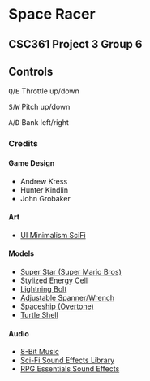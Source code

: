 # Space Racer
## CSC361 Project 3 Group 6

## Controls
<kbd>Q</kbd>/<kbd>E</kbd> Throttle up/down

<kbd>S</kbd>/<kbd>W</kbd> Pitch up/down

<kbd>A</kbd>/<kbd>D</kbd> Bank left/right

### Credits

#### Game Design
- Andrew Kress
- Hunter Kindlin
- John Grobaker

#### Art
- [UI Minimalism SciFi](https://opengameart.org/content/assets-ui-minimalism-scifi)

#### Models
- [Super Star (Super Mario Bros)](https://sketchfab.com/3d-models/super-star-super-mario-bros-c677ff45d94644be9dcf3550e513be30)
- [Stylized Energy Cell](https://sketchfab.com/3d-models/stylized-energy-cell-2d557cd4e00b427b8460fc43cfaec1e3)
- [Lightning Bolt](https://sketchfab.com/3d-models/lightning-bolt-d25e29d520a24f8cad9bc58417d70379)
- [Adjustable Spanner/Wrench](https://sketchfab.com/3d-models/adjustable-spannerwrench-e13f98a9d7364510a65042d4c42e7a9c)
- [Spaceship (Overtone)](https://opengameart.org/content/overtone)
- [Turtle Shell](https://sketchfab.com/3d-models/shell-pbr-turtle-shell-155d09f7a67c4d5cac2ded47a64ebba5)

#### Audio
- [8-Bit Music](https://assetstore.unity.com/packages/audio/music/8bit-music-062022-225623)
- [Sci-Fi Sound Effects Library](https://opengameart.org/content/sci-fi-sound-effects-library)
- [RPG Essentials Sound Effects](https://assetstore.unity.com/packages/audio/sound-fx/rpg-essentials-sound-effects-free-227708)
